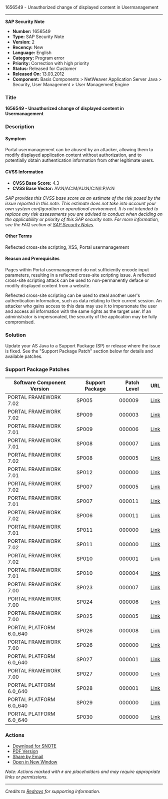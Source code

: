 1656549 - Unauthorized change of displayed content in Usermanagement

---

**SAP Security Note**

- **Number:** 1656549
- **Type:** SAP Security Note
- **Version:** 2
- **Recency:** New
- **Language:** English
- **Category:** Program error
- **Priority:** Correction with high priority
- **Status:** Released for Customer
- **Released On:** 13.03.2012
- **Component:** Basis Components > NetWeaver Application Server Java > Security, User Management > User Management Engine

### Title
**1656549 - Unauthorized change of displayed content in Usermanagement**

### Description

#### Symptom
Portal usermanagement can be abused by an attacker, allowing them to modify displayed application content without authorization, and to potentially obtain authentication information from other legitimate users.

#### CVSS Information
- **CVSS Base Score:** 4.3
- **CVSS Base Vector:** AV:N/AC:M/AU:N/C:N/I:P/A:N

*SAP provides this CVSS base score as an estimate of the risk posed by the issue reported in this note. This estimate does not take into account your own system configuration or operational environment. It is not intended to replace any risk assessments you are advised to conduct when deciding on the applicability or priority of this SAP security note. For more information, see the FAQ section at [SAP Security Notes](https://service.sap.com/securitynotes/).*

#### Other Terms
Reflected cross-site scripting, XSS, Portal usermanagement

#### Reason and Prerequisites
Pages within Portal usermanagement do not sufficiently encode input parameters, resulting in a reflected cross-site scripting issue. A reflected cross-site scripting attack can be used to non-permanently deface or modify displayed content from a website.

Reflected cross-site scripting can be used to steal another user's authentication information, such as data relating to their current session. An attacker who gains access to this data may use it to impersonate the user and access all information with the same rights as the target user. If an administrator is impersonated, the security of the application may be fully compromised.

### Solution
Update your AS Java to a Support Package (SP) or release where the issue is fixed. See the "Support Package Patch" section below for details and available patches.

### Support Package Patches

| Software Component Version    | Support Package | Patch Level | URL                                                                                                               |
|-------------------------------|-----------------|-------------|-------------------------------------------------------------------------------------------------------------------|
| PORTAL FRAMEWORK 7.02         | SP005           | 000009      | [Link](https://me.sap.com/sap/support/swdc/notes?cvnr=01200615320200012488&support_package=SP005&patch_level=000009) |
| PORTAL FRAMEWORK 7.02         | SP009           | 000003      | [Link](https://me.sap.com/sap/support/swdc/notes?cvnr=01200615320200012488&support_package=SP009&patch_level=000003) |
| PORTAL FRAMEWORK 7.01         | SP009           | 000006      | [Link](https://me.sap.com/sap/support/swdc/notes?cvnr=01200615320200010816&support_package=SP009&patch_level=000006) |
| PORTAL FRAMEWORK 7.01         | SP008           | 000007      | [Link](https://me.sap.com/sap/support/swdc/notes?cvnr=01200615320200010816&support_package=SP008&patch_level=000007) |
| PORTAL FRAMEWORK 7.02         | SP008           | 000005      | [Link](https://me.sap.com/sap/support/swdc/notes?cvnr=01200615320200012488&support_package=SP008&patch_level=000005) |
| PORTAL FRAMEWORK 7.01         | SP012           | 000000      | [Link](https://me.sap.com/sap/support/swdc/notes?cvnr=01200615320200010816&support_package=SP012&patch_level=000000) |
| PORTAL FRAMEWORK 7.02         | SP007           | 000005      | [Link](https://me.sap.com/sap/support/swdc/notes?cvnr=01200615320200012488&support_package=SP007&patch_level=000005) |
| PORTAL FRAMEWORK 7.01         | SP007           | 000011      | [Link](https://me.sap.com/sap/support/swdc/notes?cvnr=01200615320200010816&support_package=SP007&patch_level=000011) |
| PORTAL FRAMEWORK 7.02         | SP006           | 000011      | [Link](https://me.sap.com/sap/support/swdc/notes?cvnr=01200615320200012488&support_package=SP006&patch_level=000011) |
| PORTAL FRAMEWORK 7.01         | SP011           | 000000      | [Link](https://me.sap.com/sap/support/swdc/notes?cvnr=01200615320200010816&support_package=SP011&patch_level=000000) |
| PORTAL FRAMEWORK 7.02         | SP011           | 000000      | [Link](https://me.sap.com/sap/support/swdc/notes?cvnr=01200615320200012488&support_package=SP011&patch_level=000000) |
| PORTAL FRAMEWORK 7.02         | SP010           | 000001      | [Link](https://me.sap.com/sap/support/swdc/notes?cvnr=01200615320200012488&support_package=SP010&patch_level=000001) |
| PORTAL FRAMEWORK 7.01         | SP010           | 000004      | [Link](https://me.sap.com/sap/support/swdc/notes?cvnr=01200615320200010816&support_package=SP010&patch_level=000004) |
| PORTAL FRAMEWORK 7.00         | SP023           | 000007      | [Link](https://me.sap.com/sap/support/swdc/notes?cvnr=01200314690200004659&support_package=SP023&patch_level=000007) |
| PORTAL FRAMEWORK 7.00         | SP024           | 000006      | [Link](https://me.sap.com/sap/support/swdc/notes?cvnr=01200314690200004659&support_package=SP024&patch_level=000006) |
| PORTAL FRAMEWORK 7.00         | SP025           | 000005      | [Link](https://me.sap.com/sap/support/swdc/notes?cvnr=01200314690200004659&support_package=SP025&patch_level=000005) |
| PORTAL PLATFORM 6.0_640        | SP026           | 000008      | [Link](https://me.sap.com/sap/support/swdc/notes?cvnr=01200314690200004174&support_package=SP026&patch_level=000008) |
| PORTAL FRAMEWORK 7.00         | SP026           | 000000      | [Link](https://me.sap.com/sap/support/swdc/notes?cvnr=01200314690200004659&support_package=SP026&patch_level=000000) |
| PORTAL PLATFORM 6.0_640        | SP027           | 000001      | [Link](https://me.sap.com/sap/support/swdc/notes?cvnr=01200314690200004174&support_package=SP027&patch_level=000001) |
| PORTAL FRAMEWORK 7.00         | SP027           | 000000      | [Link](https://me.sap.com/sap/support/swdc/notes?cvnr=01200314690200004659&support_package=SP027&patch_level=000000) |
| PORTAL PLATFORM 6.0_640        | SP028           | 000001      | [Link](https://me.sap.com/sap/support/swdc/notes?cvnr=01200314690200004174&support_package=SP028&patch_level=000001) |
| PORTAL PLATFORM 6.0_640        | SP029           | 000000      | [Link](https://me.sap.com/sap/support/swdc/notes?cvnr=01200314690200004174&support_package=SP029&patch_level=000000) |
| PORTAL PLATFORM 6.0_640        | SP030           | 000000      | [Link](https://me.sap.com/sap/support/swdc/notes?cvnr=01200314690200004174&support_package=SP030&patch_level=000000) |

### Actions

- [Download for SNOTE](https://notesdownloads.sap.com/note/0040000017347022017)
- [PDF Version](https://userapps.support.sap.com/sap/support/sfm/notes/print/0001656549?language=en-US&token=27AD3BB40160B95809293A684E74A712)
- [Share by Email](#)
- [Open in New Window](#)

*Note: Actions marked with `#` are placeholders and may require appropriate links or permissions.*

---

*Credits to [Redrays](https://redrays.io) for supporting information.*